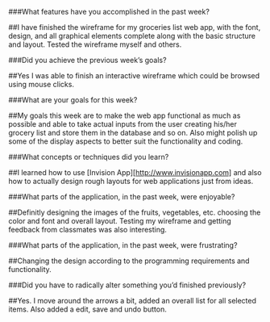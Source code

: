 ###What features have you accomplished in the past week?


##I have finished the wireframe for my groceries list web app, with the font, design, and all graphical elements complete along with the basic structure and layout. Tested the wireframe myself and others.


###Did you achieve the previous week’s goals?


##Yes I was able to finish an interactive wireframe which could be browsed using mouse clicks. 


###What are your goals for this week?


##My goals this week are to make the web app functional as much as possible and able to take actual inputs from the user creating his/her grocery list and store them in the database and so on. Also might polish up some of the display aspects to better suit the functionality and coding.


###What concepts or techniques did you learn?


##I learned how to use [Invision App][http://www.invisionapp.com] and also how to actually design rough layouts for web applications just from ideas.


###What parts of the application, in the past week, were enjoyable?

##Definitly designing the images of the fruits, vegetables, etc. choosing the color and font and overall layout. Testing my wireframe and getting feedback from classmates was also interesting.


###What parts of the application, in the past week, were frustrating?

##Changing the design according to the programming requirements and functionality.


###Did you have to radically alter something you’d finished previously?

##Yes. I move around the arrows a bit, added an overall list for all selected items. Also added a edit, save and undo button.